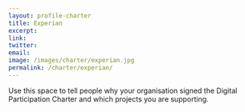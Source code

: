 ```yaml
---
layout: profile-charter
title: Experian
excerpt: 
link: 
twitter: 
email: 
image: /images/charter/experian.jpg
permalink: /charter/experian/
---
```


Use this space to tell people why your organisation signed the Digital Participation Charter and which projects you are supporting.